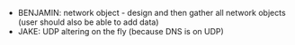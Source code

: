 * BENJAMIN: network object - design and then gather all network objects (user should also be able to add data)
* JAKE: UDP altering on the fly (because DNS is on UDP)

